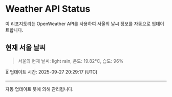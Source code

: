 
# Weather API Status

이 리포지토리는 OpenWeather API를 사용하여 서울의 날씨 정보를 자동으로 업데이트합니다.

## 현재 서울 날씨
> 서울의 현재 날씨: light rain, 온도: 19.82°C, 습도: 96%

⏳ 업데이트 시간: 2025-09-27 20:29:17 (UTC)

---
자동 업데이트 봇에 의해 관리됩니다.
